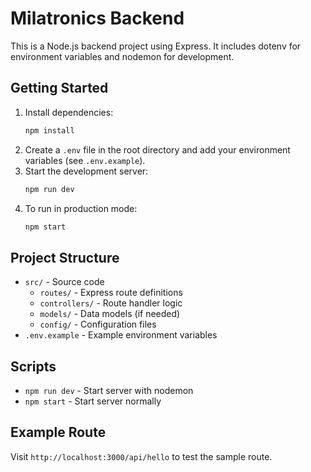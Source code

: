 # Milatronics Backend

This is a Node.js backend project using Express. It includes dotenv for environment variables and nodemon for development.

## Getting Started

1. Install dependencies:
   ```sh
   npm install
   ```
2. Create a `.env` file in the root directory and add your environment variables (see `.env.example`).
3. Start the development server:
   ```sh
   npm run dev
   ```
4. To run in production mode:
   ```sh
   npm start
   ```

## Project Structure

- `src/` - Source code
  - `routes/` - Express route definitions
  - `controllers/` - Route handler logic
  - `models/` - Data models (if needed)
  - `config/` - Configuration files
- `.env.example` - Example environment variables

## Scripts
- `npm run dev` - Start server with nodemon
- `npm start` - Start server normally

## Example Route
Visit `http://localhost:3000/api/hello` to test the sample route.
